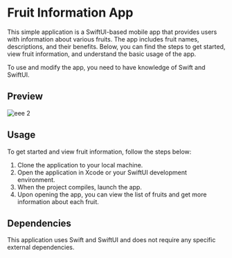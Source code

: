 # Fruit Information App

This simple application is a SwiftUI-based mobile app that provides users with information about various fruits. The app includes fruit names, descriptions, and their benefits. Below, you can find the steps to get started, view fruit information, and understand the basic usage of the app.

To use and modify the app, you need to have knowledge of Swift and SwiftUI.

## Preview
![eee 2](https://github.com/umitahmedd/Fruits/assets/135972028/2fbb09a6-c788-4427-886f-b8b9c94ee37d)

## Usage
To get started and view fruit information, follow the steps below:

1. Clone the application to your local machine.
2. Open the application in Xcode or your SwiftUI development environment.
3. When the project compiles, launch the app.
4. Upon opening the app, you can view the list of fruits and get more information about each fruit.

## Dependencies
This application uses Swift and SwiftUI and does not require any specific external dependencies.

